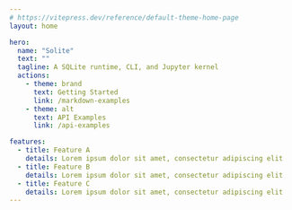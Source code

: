 ```yaml
---
# https://vitepress.dev/reference/default-theme-home-page
layout: home

hero:
  name: "Solite"
  text: ""
  tagline: A SQLite runtime, CLI, and Jupyter kernel
  actions:
    - theme: brand
      text: Getting Started
      link: /markdown-examples
    - theme: alt
      text: API Examples
      link: /api-examples

features:
  - title: Feature A
    details: Lorem ipsum dolor sit amet, consectetur adipiscing elit
  - title: Feature B
    details: Lorem ipsum dolor sit amet, consectetur adipiscing elit
  - title: Feature C
    details: Lorem ipsum dolor sit amet, consectetur adipiscing elit
---
```


